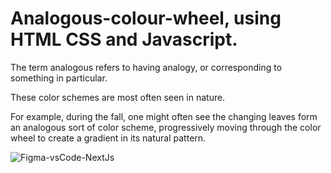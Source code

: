 # Analogous-colour-wheel, using HTML CSS and Javascript.

The term analogous refers to having analogy, or corresponding to something in particular.

These color schemes are most often seen in nature. 

For example, during the fall, one might often see the changing leaves form an analogous sort of color scheme,
progressively moving through the color wheel to create a gradient in its natural pattern.











![Figma-vsCode-NextJs](https://github.com/tadyPi/Analogous-colour-wheel/assets/129111332/84160f8a-2f28-4e44-9abc-9c6bc5a57d36)
